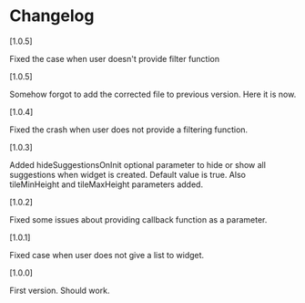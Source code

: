 # Changelog
[1.0.5]

Fixed the case when user doesn't provide filter function

[1.0.5]

Somehow forgot to add the corrected file to previous version. Here it is now.


[1.0.4]

Fixed the crash when user does not provide a filtering function.


[1.0.3]

Added hideSuggestionsOnInit optional parameter to hide or show all suggestions when widget is created. 
Default value is true. Also tileMinHeight and tileMaxHeight parameters added.


[1.0.2]

Fixed some issues about providing callback function as a parameter.


[1.0.1]

Fixed case when user does not give a list to widget.


[1.0.0]

First version. Should work.